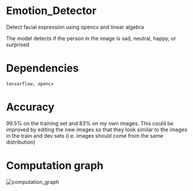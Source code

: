 # Emotion_Detector
Detect facial expression using opencv and linear algebra

The model detects if the person in the image is sad, neutral, happy, or surprised

# Dependencies

`tensorflow, opencv`

# Accuracy

99.5% on the training set and 83% on my own images. This could be improved by editing the new images so that they look similar to the images in the train and dev sets (i.e. images should come from the same distribution)

# Computation graph

![computation_graph](https://user-images.githubusercontent.com/29159878/45057891-f21cec00-b064-11e8-8694-1c96d1d73549.png)
